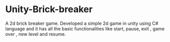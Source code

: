 # Unity-Brick-breaker
A  2d  brick breaker game.
Developed a simple 2d game in unity using C# language and it has all the basic functionalities like start, pause, exit , game over , new level and resume.
